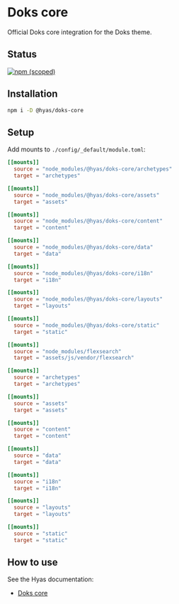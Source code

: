 # Doks core

Official Doks core integration for the Doks theme.

## Status

[![npm (scoped)](https://img.shields.io/npm/v/@hyas/doks-core?style=flat-square)](https://www.npmjs.com/package/@hyas/doks-core)


## Installation

```bash
npm i -D @hyas/doks-core
```

## Setup

Add mounts to `./config/_default/module.toml`:

```toml
[[mounts]]
  source = "node_modules/@hyas/doks-core/archetypes"
  target = "archetypes"

[[mounts]]
  source = "node_modules/@hyas/doks-core/assets"
  target = "assets"

[[mounts]]
  source = "node_modules/@hyas/doks-core/content"
  target = "content"

[[mounts]]
  source = "node_modules/@hyas/doks-core/data"
  target = "data"

[[mounts]]
  source = "node_modules/@hyas/doks-core/i18n"
  target = "i18n"

[[mounts]]
  source = "node_modules/@hyas/doks-core/layouts"
  target = "layouts"

[[mounts]]
  source = "node_modules/@hyas/doks-core/static"
  target = "static"

[[mounts]]
  source = "node_modules/flexsearch"
  target = "assets/js/vendor/flexsearch"

[[mounts]]
  source = "archetypes"
  target = "archetypes"

[[mounts]]
  source = "assets"
  target = "assets"

[[mounts]]
  source = "content"
  target = "content"

[[mounts]]
  source = "data"
  target = "data"

[[mounts]]
  source = "i18n"
  target = "i18n"

[[mounts]]
  source = "layouts"
  target = "layouts"

[[mounts]]
  source = "static"
  target = "static"
```

## How to use

See the Hyas documentation:

- [Doks core](https://docs.gethyas.com/guides/integrations-guide/docs-core/)
